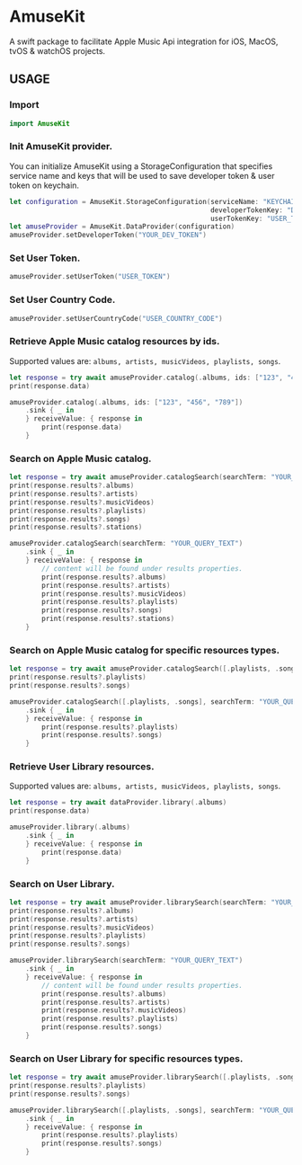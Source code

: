 # AmuseKit
A swift package to facilitate Apple Music Api integration for iOS, MacOS, tvOS & watchOS projects.

## USAGE

### Import
```swift
import AmuseKit
```

### Init AmuseKit provider.

You can initialize AmuseKit using a StorageConfiguration that specifies service name and keys that will be used to save developer token & user token on keychain.

```swift
let configuration = AmuseKit.StorageConfiguration(serviceName: "KEYCHAIN_SERVICE_NAME",
                                                  developerTokenKey: "DEV_TOKEN_KEYCHAIN_KEY",
                                                  userTokenKey: "USER_TOKEN_KEYCHAIN_KEY")
let amuseProvider = AmuseKit.DataProvider(configuration)
amuseProvider.setDeveloperToken("YOUR_DEV_TOKEN")
```

### Set User Token.

```swift
amuseProvider.setUserToken("USER_TOKEN")
```

### Set User Country Code.

```swift
amuseProvider.setUserCountryCode("USER_COUNTRY_CODE")
```

### Retrieve Apple Music catalog resources by ids.

Supported values are: `albums, artists, musicVideos, playlists, songs`.

```swift
let response = try await amuseProvider.catalog(.albums, ids: ["123", "456", "789"])
print(response.data)
```

```swift
amuseProvider.catalog(.albums, ids: ["123", "456", "789"])
    .sink { _ in
    } receiveValue: { response in
        print(response.data)
    }
```

### Search on Apple Music catalog.

```swift
let response = try await amuseProvider.catalogSearch(searchTerm: "YOUR_QUERY_TEXT")
print(response.results?.albums)
print(response.results?.artists)
print(response.results?.musicVideos)
print(response.results?.playlists)
print(response.results?.songs)
print(response.results?.stations)
```

```swift
amuseProvider.catalogSearch(searchTerm: "YOUR_QUERY_TEXT")
    .sink { _ in
    } receiveValue: { response in
        // content will be found under results properties.
        print(response.results?.albums)
        print(response.results?.artists)
        print(response.results?.musicVideos)
        print(response.results?.playlists)
        print(response.results?.songs)
        print(response.results?.stations)
    }
```

### Search on Apple Music catalog for specific resources types.

```swift
let response = try await amuseProvider.catalogSearch([.playlists, .songs], searchTerm: "YOUR_QUERY_TEXT")
print(response.results?.playlists)
print(response.results?.songs)
```

```swift
amuseProvider.catalogSearch([.playlists, .songs], searchTerm: "YOUR_QUERY_TEXT")
    .sink { _ in
    } receiveValue: { response in
        print(response.results?.playlists)
        print(response.results?.songs)
    }
```

### Retrieve User Library resources.

Supported values are: `albums, artists, musicVideos, playlists, songs`.

```swift
let response = try await dataProvider.library(.albums)
print(response.data)
```

```swift
amuseProvider.library(.albums)
    .sink { _ in
    } receiveValue: { response in
        print(response.data)
    }
```

### Search on User Library.

```swift
let response = try await amuseProvider.librarySearch(searchTerm: "YOUR_QUERY_TEXT")
print(response.results?.albums)
print(response.results?.artists)
print(response.results?.musicVideos)
print(response.results?.playlists)
print(response.results?.songs)
```

```swift
amuseProvider.librarySearch(searchTerm: "YOUR_QUERY_TEXT")
    .sink { _ in
    } receiveValue: { response in
        // content will be found under results properties.
        print(response.results?.albums)
        print(response.results?.artists)
        print(response.results?.musicVideos)
        print(response.results?.playlists)
        print(response.results?.songs)
    }
```

### Search on User Library for specific resources types.

```swift
let response = try await amuseProvider.librarySearch([.playlists, .songs], searchTerm: "YOUR_QUERY_TEXT")
print(response.results?.playlists)
print(response.results?.songs)
```

```swift
amuseProvider.librarySearch([.playlists, .songs], searchTerm: "YOUR_QUERY_TEXT")
    .sink { _ in
    } receiveValue: { response in
        print(response.results?.playlists)
        print(response.results?.songs)
    }
```


